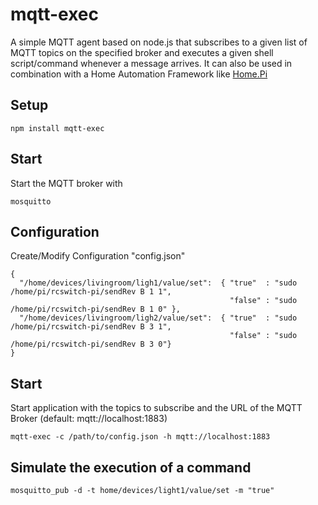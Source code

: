 # mqtt-exec

A simple MQTT agent based on node.js that subscribes to a given list of MQTT topics
on the specified broker and executes a given shell script/command whenever
a message arrives. It can also be used in combination with a Home Automation Framework like [Home.Pi](https://github.com/denschu/home.pi)

## Setup

	npm install mqtt-exec

## Start 

Start the MQTT broker with

	mosquitto
	
## Configuration

Create/Modify Configuration "config.json"

	{
	  "/home/devices/livingroom/ligh1/value/set":  { "true"  : "sudo /home/pi/rcswitch-pi/sendRev B 1 1", 
	                                                 "false" : "sudo /home/pi/rcswitch-pi/sendRev B 1 0" },
	  "/home/devices/livingroom/ligh2/value/set":  { "true"  : "sudo /home/pi/rcswitch-pi/sendRev B 3 1", 
	                                                 "false" : "sudo /home/pi/rcswitch-pi/sendRev B 3 0"}                     
	}
	
## Start

Start application with the topics to subscribe and the URL of the MQTT Broker (default: mqtt://localhost:1883)

	mqtt-exec -c /path/to/config.json -h mqtt://localhost:1883

## Simulate the execution of a command

	mosquitto_pub -d -t home/devices/light1/value/set -m "true"


